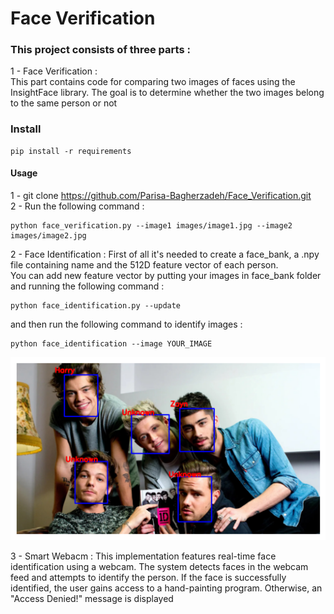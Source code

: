 # Face Verification  
### This project consists of three parts :  
1 - Face Verification :  
    This part contains code for comparing two images of faces using the InsightFace library. The goal is to determine whether the two images belong to the same person or not 

### Install 
```
pip install -r requirements
```    

#### Usage 
1 - git clone https://github.com/Parisa-Bagherzadeh/Face_Verification.git  
2 - Run the following command :  
```
python face_verification.py --image1 images/image1.jpg --image2 images/image2.jpg
```
2 - Face Identification : 
First of all it's needed to create a face_bank, a .npy file containing name and the 512D feature vector of each person.  
You can add new feature vector by putting your images in face_bank folder and running the following command :  
```
python face_identification.py --update 
```  
and then run the following command to identify images :  
```
python face_identification --image YOUR_IMAGE
```  
![Sample Image](Face_Identification/output/output.png)  

3 - Smart Webacm : This implementation features real-time face identification using a webcam. The system detects faces in the webcam feed and attempts to identify the person. If the face is successfully identified, the user gains access to a hand-painting program. Otherwise, an "Access Denied!" message is displayed





